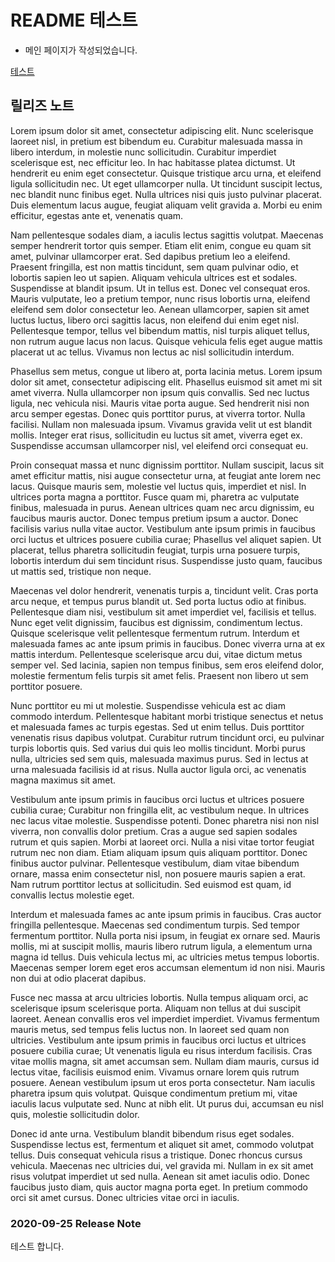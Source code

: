 # README 테스트

- 메인 페이지가 작성되었습니다.

[테스트](#2020-09-25-Release-Note)

## 릴리즈 노트

Lorem ipsum dolor sit amet, consectetur adipiscing elit. Nunc scelerisque laoreet nisl, in pretium est bibendum eu. Curabitur malesuada massa in libero interdum, in molestie nunc sollicitudin. Curabitur imperdiet scelerisque est, nec efficitur leo. In hac habitasse platea dictumst. Ut hendrerit eu enim eget consectetur. Quisque tristique arcu urna, et eleifend ligula sollicitudin nec. Ut eget ullamcorper nulla. Ut tincidunt suscipit lectus, nec blandit nunc finibus eget. Nulla ultrices nisi quis justo pulvinar placerat. Duis elementum lacus augue, feugiat aliquam velit gravida a. Morbi eu enim efficitur, egestas ante et, venenatis quam.

Nam pellentesque sodales diam, a iaculis lectus sagittis volutpat. Maecenas semper hendrerit tortor quis semper. Etiam elit enim, congue eu quam sit amet, pulvinar ullamcorper erat. Sed dapibus pretium leo a eleifend. Praesent fringilla, est non mattis tincidunt, sem quam pulvinar odio, et lobortis sapien leo ut sapien. Aliquam vehicula ultrices est et sodales. Suspendisse at blandit ipsum. Ut in tellus est. Donec vel consequat eros. Mauris vulputate, leo a pretium tempor, nunc risus lobortis urna, eleifend eleifend sem dolor consectetur leo. Aenean ullamcorper, sapien sit amet luctus luctus, libero orci sagittis lacus, non eleifend dui enim eget nisl. Pellentesque tempor, tellus vel bibendum mattis, nisl turpis aliquet tellus, non rutrum augue lacus non lacus. Quisque vehicula felis eget augue mattis placerat ut ac tellus. Vivamus non lectus ac nisl sollicitudin interdum.

Phasellus sem metus, congue ut libero at, porta lacinia metus. Lorem ipsum dolor sit amet, consectetur adipiscing elit. Phasellus euismod sit amet mi sit amet viverra. Nulla ullamcorper non ipsum quis convallis. Sed nec luctus ligula, nec vehicula nisi. Mauris vitae porta augue. Sed hendrerit nisi non arcu semper egestas. Donec quis porttitor purus, at viverra tortor. Nulla facilisi. Nullam non malesuada ipsum. Vivamus gravida velit ut est blandit mollis. Integer erat risus, sollicitudin eu luctus sit amet, viverra eget ex. Suspendisse accumsan ullamcorper nisl, vel eleifend orci consequat eu.

Proin consequat massa et nunc dignissim porttitor. Nullam suscipit, lacus sit amet efficitur mattis, nisi augue consectetur urna, at feugiat ante lorem nec lacus. Quisque mauris sem, molestie vel luctus quis, imperdiet et nisl. In ultrices porta magna a porttitor. Fusce quam mi, pharetra ac vulputate finibus, malesuada in purus. Aenean ultrices quam nec arcu dignissim, eu faucibus mauris auctor. Donec tempus pretium ipsum a auctor. Donec facilisis varius nulla vitae auctor. Vestibulum ante ipsum primis in faucibus orci luctus et ultrices posuere cubilia curae; Phasellus vel aliquet sapien. Ut placerat, tellus pharetra sollicitudin feugiat, turpis urna posuere turpis, lobortis interdum dui sem tincidunt risus. Suspendisse justo quam, faucibus ut mattis sed, tristique non neque.

Maecenas vel dolor hendrerit, venenatis turpis a, tincidunt velit. Cras porta arcu neque, et tempus purus blandit ut. Sed porta luctus odio at finibus. Pellentesque diam nisi, vestibulum sit amet imperdiet vel, facilisis et tellus. Nunc eget velit dignissim, faucibus est dignissim, condimentum lectus. Quisque scelerisque velit pellentesque fermentum rutrum. Interdum et malesuada fames ac ante ipsum primis in faucibus. Donec viverra urna at ex mattis interdum. Pellentesque scelerisque arcu dui, vitae dictum metus semper vel. Sed lacinia, sapien non tempus finibus, sem eros eleifend dolor, molestie fermentum felis turpis sit amet felis. Praesent non libero ut sem porttitor posuere.

Nunc porttitor eu mi ut molestie. Suspendisse vehicula est ac diam commodo interdum. Pellentesque habitant morbi tristique senectus et netus et malesuada fames ac turpis egestas. Sed ut enim tellus. Duis porttitor venenatis risus dapibus volutpat. Curabitur rutrum tincidunt orci, eu pulvinar turpis lobortis quis. Sed varius dui quis leo mollis tincidunt. Morbi purus nulla, ultricies sed sem quis, malesuada maximus purus. Sed in lectus at urna malesuada facilisis id at risus. Nulla auctor ligula orci, ac venenatis magna maximus sit amet.

Vestibulum ante ipsum primis in faucibus orci luctus et ultrices posuere cubilia curae; Curabitur non fringilla elit, ac vestibulum neque. In ultrices nec lacus vitae molestie. Suspendisse potenti. Donec pharetra nisi non nisl viverra, non convallis dolor pretium. Cras a augue sed sapien sodales rutrum et quis sapien. Morbi at laoreet orci. Nulla a nisi vitae tortor feugiat rutrum nec non diam. Etiam aliquam ipsum quis aliquam porttitor. Donec finibus auctor pulvinar. Pellentesque vestibulum, diam vitae bibendum ornare, massa enim consectetur nisl, non posuere mauris sapien a erat. Nam rutrum porttitor lectus at sollicitudin. Sed euismod est quam, id convallis lectus molestie eget.

Interdum et malesuada fames ac ante ipsum primis in faucibus. Cras auctor fringilla pellentesque. Maecenas sed condimentum turpis. Sed tempor fermentum porttitor. Nulla porta nisi ipsum, in feugiat ex ornare sed. Mauris mollis, mi at suscipit mollis, mauris libero rutrum ligula, a elementum urna magna id tellus. Duis vehicula lectus mi, ac ultricies metus tempus lobortis. Maecenas semper lorem eget eros accumsan elementum id non nisi. Mauris non dui at odio placerat dapibus.

Fusce nec massa at arcu ultricies lobortis. Nulla tempus aliquam orci, ac scelerisque ipsum scelerisque porta. Aliquam non tellus at dui suscipit laoreet. Aenean convallis eros vel imperdiet imperdiet. Vivamus fermentum mauris metus, sed tempus felis luctus non. In laoreet sed quam non ultricies. Vestibulum ante ipsum primis in faucibus orci luctus et ultrices posuere cubilia curae; Ut venenatis ligula eu risus interdum facilisis. Cras vitae mollis magna, sit amet accumsan sem. Nullam diam mauris, cursus id lectus vitae, facilisis euismod enim. Vivamus ornare lorem quis rutrum posuere. Aenean vestibulum ipsum ut eros porta consectetur. Nam iaculis pharetra ipsum quis volutpat. Quisque condimentum pretium mi, vitae iaculis lacus vulputate sed. Nunc at nibh elit. Ut purus dui, accumsan eu nisl quis, molestie sollicitudin dolor.

Donec id ante urna. Vestibulum blandit bibendum risus eget sodales. Suspendisse lectus est, fermentum et aliquet sit amet, commodo volutpat tellus. Duis consequat vehicula risus a tristique. Donec rhoncus cursus vehicula. Maecenas nec ultricies dui, vel gravida mi. Nullam in ex sit amet risus volutpat imperdiet ut sed nulla. Aenean sit amet iaculis odio. Donec faucibus justo diam, quis auctor magna porta eget. In pretium commodo orci sit amet cursus. Donec ultricies vitae orci in iaculis.

### 2020-09-25 Release Note

테스트 합니다.

